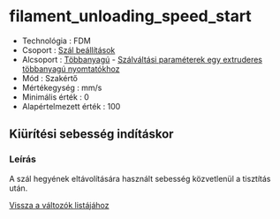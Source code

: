 # filament\_unloading\_speed\_start

* Technológia : FDM
* Csoport : [Szál beállítások](../filament_settings/filament_settings.md)
* Alcsoport : [Többanyagú](../filament_settings/filament_settings.md#multimatériaux) - [Szálváltási paraméterek egy extruderes többanyagú nyomtatókhoz](filament_unloading_speed_start.md)
* Mód : Szakértő
* Mértékegység : mm/s
* Minimális érték :  0
* Alapértelmezett érték : 100

## Kiürítési sebesség indításkor

### Leírás

A szál hegyének eltávolítására használt sebesség közvetlenül a tisztítás után.

[Vissza a változók listájához](../../variable_list)

